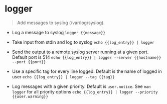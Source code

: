 # logger
> Add messages to syslog (/var/log/syslog).

- Log a message to syslog
`logger {{message}}`

- Take input from stdin and log to syslog
`echo {{log_entry}} | logger`

- Send the output to a remote syslog server running at a given port. Default port is 514
`echo {{log_entry}} | logger --server {{hostname}} --port {{port}}`

- Use a specific tag for every line logged. Default is the name of logged in user
`echo {{log_entry}} | logger --tag {{tag}}`

- Log messages with a given priority. Default is `user.notice`. See `man logger` for all priority options
`echo {{log_entry}} | logger --priority {{user.warning}}`

